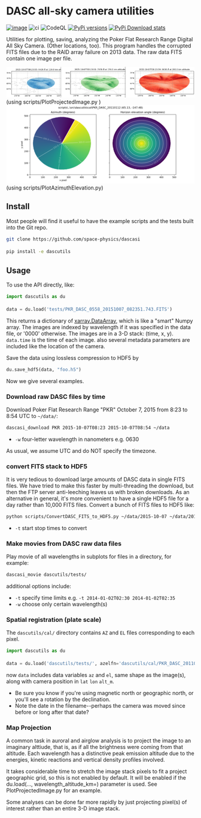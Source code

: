 # DASC all-sky camera utilities

[![image](https://zenodo.org/badge/51016067.svg)](https://zenodo.org/badge/latestdoi/51016067)
![ci](https://github.com/space-physics/dascutils/workflows/ci/badge.svg)
![CodeQL](https://github.com/space-physics/dascutils/workflows/CodeQL/badge.svg)
[![PyPi versions](https://img.shields.io/pypi/pyversions/dascutils.svg)](https://pypi.python.org/pypi/dascutils)
[![PyPi Download stats](http://pepy.tech/badge/dascutils)](http://pepy.tech/project/dascutils)

Utilities for plotting, saving, analyzing the Poker Flat Research Range Digital All Sky Camera. (Other locations, too).
This program handles the corrupted FITS files due to the RAID array failure on 2013 data.
The raw data FITS contain one image per file.

![DASC projected images](./src/dascutils/tests/data/dasc_projection_plot_pc.png)
(using scripts/PlotProjectedImage.py
)
![DASC az/el PKR](./src/dascutils/tests/data/dasc_azel.png)
(using scripts/PlotAzimuthElevation.py)


## Install

Most people will find it useful to have the example scripts and the tests built into the Git repo.

```sh
git clone https://github.com/space-physics/dascasi

pip install -e dascutils
```

## Usage

To use the API directly, like:

```python
import dascutils as du

data = du.load('tests/PKR_DASC_0558_20151007_082351.743.FITS')
```

This returns a dictionary of
[xarray.DataArray](http://xarray.pydata.org/en/stable/generated/xarray.DataArray.html),
which is like a "smart" Numpy array.
The images are indexed by wavelength if it was specified in the data file, or '0000' otherwise.
The images are in a 3-D stack: (time, x, y).
`data.time` is the time of each image.
also several metadata parameters are included like the location of the camera.

Save the data using lossless compression to HDF5 by

```python
du.save_hdf5(data, "foo.h5")
```

Now we give several examples.

### Download raw DASC files by time

Download Poker Flat Research Range "PKR" October 7, 2015 from 8:23 to 8:54 UTC to `~/data/`:

```sh
dascasi_download PKR 2015-10-07T08:23 2015-10-07T08:54 ~/data
```

* `-w` four-letter wavelength in nanometers e.g. 0630

As usual, we assume UTC and do NOT specify the timezone.

### convert FITS stack to HDF5

It is very tedious to download large amounts of DASC data in single FITS files.
We have tried to make this faster by multi-threading the download, but then the FTP server anti-leeching
leaves us with broken downloads.
As an alternative in general, it's more convenient to have a single HDF5 file for a day rather than 10,000 FITS files.
Convert a bunch of FITS files to HDF5 like:

```sh
python scripts/ConvertDASC_FITS_to_HDF5.py ~/data/2015-10-07 ~/data/2015-10-07.h5
```

* `-t` start stop times to convert

### Make movies from DASC raw data files

Play movie of all wavelengths in subplots for files in a directory, for example:

```sh
dascasi_movie dascutils/tests/
```

additional options include:

* `-t` specify time limits e.g.  `-t 2014-01-02T02:30 2014-01-02T02:35`
* `-w` choose only certain wavelength(s)

### Spatial registration (plate scale)

The `dascutils/cal/` directory contains `AZ` and `EL` files corresponding to each pixel.

```python
import dascutils as du

data = du.load('dascutils/tests/', azelfn='dascutils/cal/PKR_DASC_20110112')
```

now `data` includes data variables `az` and `el`, same shape as the image(s), along with camera position in `lat` `lon` `alt_m`.

* Be sure you know if you're using magnetic north or geographic north, or you'll see a rotation by the declination.
* Note the date in the filename--perhaps the camera was moved since before or long after that date?

### Map Projection

A common task in auroral and airglow analysis is to project the image to an imaginary alttiude, that is, as if all the brightness were coming from that altitude.
Each wavelength has a distinctive peak emission altitude due to the energies, kinetic reactions and vertical density profiles involved.

It takes considerable time to stretch the image stack pixels to fit a project geographic grid, so this is not enabled by default.
It will be enabled if the du.load(..., wavelength_altitude_km=) parameter is used.
See PlotProjectedImage.py for an example.

Some analyses can be done far more rapidly by just projecting pixel(s) of interest rather than an entire 3-D image stack.
